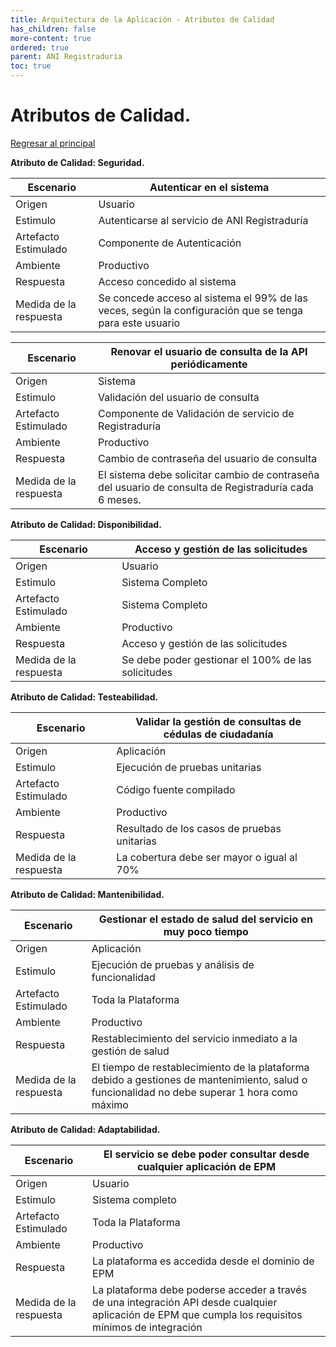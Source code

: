 ```yaml
---
title: Arquitectura de la Aplicación - Atributos de Calidad
has_children: false
more-content: true
ordered: true
parent: ANI Registraduria 
toc: true
---
```


# Atributos de Calidad.

[Regresar al principal](../../plantilla-arquitectura-aplicacion.html)

<!-- No importa como se llame a un atributo de calidad, siempre y cuando un escenario describa que significa. Se identificaron escenarios principalmente de los siguientes tipos:  caso de uso, de crecimiento y exploratorios. Se debe asegurar que exista algún escenario que represente cada driver arquitectónico.
Describa cada uno de los escenarios (lo conforman los atributos de calidad), consolide los escenarios similares y logre consenso en los escenarios más importantes. Adicionalmente, se describen en mayor detalle el escenario teniendo en cuenta la estructura del punto 3.3. Finalmente, describir como los objetivos del negocio son alcanzados por el escenario --> 

**Atributo  de Calidad: Seguridad.**

| Escenario              | Autenticar en el sistema  |
| ---------------------- | ------------------------------------------------------------ |
| Origen                 | Usuario |
| Estimulo               | Autenticarse al servicio de ANI Registraduría |
| Artefacto Estimulado   | Componente de Autenticación |
| Ambiente               | Productivo |
| Respuesta              | Acceso concedido al sistema |
| Medida de la respuesta | Se concede acceso al sistema el 99% de las veces, según la configuración que se tenga para este usuario |

| Escenario              | Renovar el usuario de consulta de la API periódicamente |
| ---------------------- | ------------------------------------------------------------ |
| Origen                 | Sistema |
| Estimulo               | Validación del usuario de consulta |
| Artefacto Estimulado   | Componente de Validación de servicio de Registraduría |
| Ambiente               | Productivo |
| Respuesta              | Cambio de contraseña del usuario de consulta |
| Medida de la respuesta | El sistema debe solicitar cambio de contraseña del usuario de consulta de Registraduría cada 6 meses. |

**Atributo  de Calidad: Disponibilidad.**

| Escenario              | Acceso y gestión de las solicitudes   |
| ---------------------- | ------------------------------------------------------------ |
| Origen                 | Usuario |
| Estimulo               | Sistema Completo  |
| Artefacto Estimulado   | Sistema Completo  |
| Ambiente               | Productivo |
| Respuesta              | Acceso y gestión de las solicitudes  |
| Medida de la respuesta | Se debe poder gestionar el 100% de las solicitudes |

**Atributo  de Calidad: Testeabilidad.**

| Escenario              | Validar la gestión de consultas de cédulas de ciudadanía |
| ---------------------- | ------------------------------------------------------------ |
| Origen                 | Aplicación |
| Estimulo               | Ejecución de pruebas unitarias |
| Artefacto Estimulado   | Código fuente compilado |
| Ambiente               | Productivo |
| Respuesta              | Resultado de los casos de pruebas unitarias |
| Medida de la respuesta | La cobertura debe ser mayor o igual al 70% |

**Atributo  de Calidad: Mantenibilidad.**

| Escenario              | Gestionar el estado de salud del servicio en muy poco tiempo |
| ---------------------- | ------------------------------------------------------------ |
| Origen                 | Aplicación |
| Estimulo               | Ejecución de pruebas y análisis de funcionalidad |
| Artefacto Estimulado   | Toda la Plataforma |
| Ambiente               | Productivo |
| Respuesta              | Restablecimiento del servicio inmediato a la gestión de salud |
| Medida de la respuesta | El tiempo de restablecimiento de la plataforma debido a gestiones de mantenimiento, salud o funcionalidad no debe superar 1 hora como máximo |

**Atributo  de Calidad: Adaptabilidad.**

| Escenario              | El servicio se debe poder consultar desde cualquier aplicación de EPM |
| ---------------------- | ------------------------------------------------------------ |
| Origen                 | Usuario |
| Estimulo               | Sistema completo |
| Artefacto Estimulado   | Toda la Plataforma |
| Ambiente               | Productivo |
| Respuesta              | La plataforma es accedida desde el dominio de EPM |
| Medida de la respuesta | La plataforma debe poderse acceder a través de una integración API desde cualquier aplicación de EPM que cumpla los requisitos mínimos de integración |

